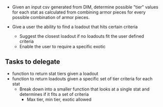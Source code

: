 - Given an input csv generated from DIM, determine possible "tier" values for each stat as calculated from combining armor pieces for every possible combination of armor pieces.   

- Give a user the ability to find a loadout that hits certain criteria  
	- Suggest the closest loadout if no loadouts fit the user defined criteria  
	- Enable the user to require a specific exotic  


## Tasks to delegate ##  
- function to return stat tiers given a loadout  
- function to return loadouts given a specific set of tier criteria for each stat  
	- Break down into a smaller function that looks at a single stat and determines if it fits a set of criteria  
		- Max tier, min tier, exotic allowed 
